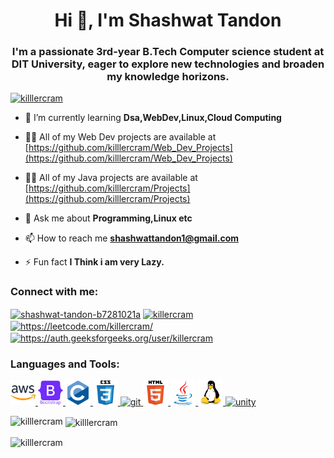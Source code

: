  <h1 align="center">Hi 👋, I'm Shashwat Tandon</h1>
<h3 align="center">I'm a passionate 3rd-year B.Tech Computer science student at DIT University, eager to explore new technologies and broaden my knowledge horizons.</h3>


<p align="left"> <a href="https://github.com/ryo-ma/github-profile-trophy"><img src="https://github-profile-trophy.vercel.app/?username=ryo-ma" alt="killlercram" /></a> </p>

- 🌱 I’m currently learning **Dsa,WebDev,Linux,Cloud Computing**

- 👨‍💻 All of my Web Dev projects are available at [https://github.com/killlercram/Web_Dev_Projects](https://github.com/killlercram/Web_Dev_Projects)

- 👨‍💻 All of my Java projects are available at [https://github.com/killlercram/Projects](https://github.com/killlercram/Projects)

- 💬 Ask me about **Programming,Linux etc**

- 📫 How to reach me **shashwattandon1@gmail.com**

- ⚡ Fun fact **I Think i am very Lazy.**

<h3 align="left">Connect with me:</h3>
<p align="left">
<a href="https://linkedin.com/in/shashwat-tandon-b7281021a" target="blank"><img align="center" src="https://raw.githubusercontent.com/rahuldkjain/github-profile-readme-generator/master/src/images/icons/Social/linked-in-alt.svg" alt="shashwat-tandon-b7281021a" height="30" width="40" /></a>
<a href="https://instagram.com/killercram" target="blank"><img align="center" src="https://raw.githubusercontent.com/rahuldkjain/github-profile-readme-generator/master/src/images/icons/Social/instagram.svg" alt="killercram" height="30" width="40" /></a>
<a href="https://www.leetcode.com/https://leetcode.com/killercram/" target="blank"><img align="center" src="https://raw.githubusercontent.com/rahuldkjain/github-profile-readme-generator/master/src/images/icons/Social/leet-code.svg" alt="https://leetcode.com/killercram/" height="30" width="40" /></a>
<a href="https://auth.geeksforgeeks.org/user/https://auth.geeksforgeeks.org/user/killercram" target="blank"><img align="center" src="https://raw.githubusercontent.com/rahuldkjain/github-profile-readme-generator/master/src/images/icons/Social/geeks-for-geeks.svg" alt="https://auth.geeksforgeeks.org/user/killercram" height="30" width="40" /></a>
</p>

<h3 align="left">Languages and Tools:</h3>
<p align="left"> <a href="https://aws.amazon.com" target="_blank" rel="noreferrer"> <img src="https://raw.githubusercontent.com/devicons/devicon/master/icons/amazonwebservices/amazonwebservices-original-wordmark.svg" alt="aws" width="40" height="40"/> </a> <a href="https://getbootstrap.com" target="_blank" rel="noreferrer"> <img src="https://raw.githubusercontent.com/devicons/devicon/master/icons/bootstrap/bootstrap-plain-wordmark.svg" alt="bootstrap" width="40" height="40"/> </a> <a href="https://www.cprogramming.com/" target="_blank" rel="noreferrer"> <img src="https://raw.githubusercontent.com/devicons/devicon/master/icons/c/c-original.svg" alt="c" width="40" height="40"/> </a> <a href="https://www.w3schools.com/css/" target="_blank" rel="noreferrer"> <img src="https://raw.githubusercontent.com/devicons/devicon/master/icons/css3/css3-original-wordmark.svg" alt="css3" width="40" height="40"/> </a> <a href="https://git-scm.com/" target="_blank" rel="noreferrer"> <img src="https://www.vectorlogo.zone/logos/git-scm/git-scm-icon.svg" alt="git" width="40" height="40"/> </a> <a href="https://www.w3.org/html/" target="_blank" rel="noreferrer"> <img src="https://raw.githubusercontent.com/devicons/devicon/master/icons/html5/html5-original-wordmark.svg" alt="html5" width="40" height="40"/> </a> <a href="https://www.java.com" target="_blank" rel="noreferrer"> <img src="https://raw.githubusercontent.com/devicons/devicon/master/icons/java/java-original.svg" alt="java" width="40" height="40"/> </a> <a href="https://www.linux.org/" target="_blank" rel="noreferrer"> <img src="https://raw.githubusercontent.com/devicons/devicon/master/icons/linux/linux-original.svg" alt="linux" width="40" height="40"/> </a> <a href="https://unity.com/" target="_blank" rel="noreferrer"> <img src="https://www.vectorlogo.zone/logos/unity3d/unity3d-icon.svg" alt="unity" width="40" height="40"/> </a> </p>

<p><img align="left" src="https://github-readme-stats.vercel.app/api/top-langs?username=killlercram&show_icons=true&locale=en&layout=compact" alt="killlercram" /></p>

<p>&nbsp;<img align="center" src="https://github-readme-stats.vercel.app/api?username=killlercram&show_icons=true&locale=en" alt="killlercram" /></p>

<p><img align="center" src="https://github-readme-streak-stats.herokuapp.com/?user=killlercram&" alt="killlercram" /></p>

 
 
